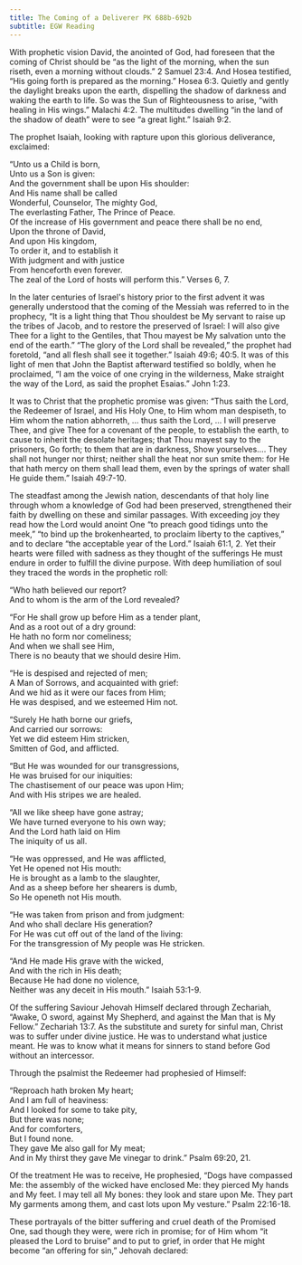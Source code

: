 ```yaml
---
title: The Coming of a Deliverer PK 688b-692b
subtitle: EGW Reading
---
```


With prophetic vision David, the anointed of God, had foreseen that the coming of Christ should be “as the light of the morning, when the sun riseth, even a morning without clouds.” 2 Samuel 23:4. And Hosea testified, “His going forth is prepared as the morning.” Hosea 6:3. Quietly and gently the daylight breaks upon the earth, dispelling the shadow of darkness and waking the earth to life. So was the Sun of Righteousness to arise, “with healing in His wings.” Malachi 4:2. The multitudes dwelling “in the land of the shadow of death” were to see “a great light.” Isaiah 9:2.

The prophet Isaiah, looking with rapture upon this glorious deliverance, exclaimed:

“Unto us a Child is born,\
Unto us a Son is given:\
And the government shall be upon His shoulder:\
And His name shall be called\
Wonderful, Counselor, The mighty God,\
The everlasting Father, The Prince of Peace.\
Of the increase of His government and peace there shall be no end,\
Upon the throne of David,\
And upon His kingdom,\
To order it, and to establish it\
With judgment and with justice\
From henceforth even forever.\
The zeal of the Lord of hosts will perform this.” Verses 6, 7.

In the later centuries of Israel's history prior to the first advent it was generally understood that the coming of the Messiah was referred to in the prophecy, “It is a light thing that Thou shouldest be My servant to raise up the tribes of Jacob, and to restore the preserved of Israel: I will also give Thee for a light to the Gentiles, that Thou mayest be My salvation unto the end of the earth.” “The glory of the Lord shall be revealed,” the prophet had foretold, “and all flesh shall see it together.” Isaiah 49:6; 40:5. It was of this light of men that John the Baptist afterward testified so boldly, when he proclaimed, “I am the voice of one crying in the wilderness, Make straight the way of the Lord, as said the prophet Esaias.” John 1:23.

It was to Christ that the prophetic promise was given: “Thus saith the Lord, the Redeemer of Israel, and His Holy One, to Him whom man despiseth, to Him whom the nation abhorreth, ... thus saith the Lord, ... I will preserve Thee, and give Thee for a covenant of the people, to establish the earth, to cause to inherit the desolate heritages; that Thou mayest say to the prisoners, Go forth; to them that are in darkness, Show yourselves.... They shall not hunger nor thirst; neither shall the heat nor sun smite them: for He that hath mercy on them shall lead them, even by the springs of water shall He guide them.” Isaiah 49:7-10.

The steadfast among the Jewish nation, descendants of that holy line through whom a knowledge of God had been preserved, strengthened their faith by dwelling on these and similar passages. With exceeding joy they read how the Lord would anoint One “to preach good tidings unto the meek,” “to bind up the brokenhearted, to proclaim liberty to the captives,” and to declare “the acceptable year of the Lord.” Isaiah 61:1, 2. Yet their hearts were filled with sadness as they thought of the sufferings He must endure in order to fulfill the divine purpose. With deep humiliation of soul they traced the words in the prophetic roll:

“Who hath believed our report?\
And to whom is the arm of the Lord revealed?

“For He shall grow up before Him as a tender plant,\
And as a root out of a dry ground:\
He hath no form nor comeliness;\
And when we shall see Him,\
There is no beauty that we should desire Him.

“He is despised and rejected of men;\
A Man of Sorrows, and acquainted with grief:\
And we hid as it were our faces from Him;\
He was despised, and we esteemed Him not.

“Surely He hath borne our griefs,\
And carried our sorrows:\
Yet we did esteem Him stricken,\
Smitten of God, and afflicted.

“But He was wounded for our transgressions,\
He was bruised for our iniquities:\
The chastisement of our peace was upon Him;\
And with His stripes we are healed.

“All we like sheep have gone astray;\
We have turned everyone to his own way;\
And the Lord hath laid on Him\
The iniquity of us all.

“He was oppressed, and He was afflicted,\
Yet He opened not His mouth:\
He is brought as a lamb to the slaughter,\
And as a sheep before her shearers is dumb,\
So He openeth not His mouth.

“He was taken from prison and from judgment:\
And who shall declare His generation?\
For He was cut off out of the land of the living:\
For the transgression of My people was He stricken.

“And He made His grave with the wicked,\
And with the rich in His death;\
Because He had done no violence,\
Neither was any deceit in His mouth.” Isaiah 53:1-9.

Of the suffering Saviour Jehovah Himself declared through Zechariah, “Awake, O sword, against My Shepherd, and against the Man that is My Fellow.” Zechariah 13:7. As the substitute and surety for sinful man, Christ was to suffer under divine justice. He was to understand what justice meant. He was to know what it means for sinners to stand before God without an intercessor.

Through the psalmist the Redeemer had prophesied of Himself:

“Reproach hath broken My heart;\
And I am full of heaviness:\
And I looked for some to take pity,\
But there was none;\
And for comforters,\
But I found none.\
They gave Me also gall for My meat;\
And in My thirst they gave Me vinegar to drink.” Psalm 69:20, 21.

Of the treatment He was to receive, He prophesied, “Dogs have compassed Me: the assembly of the wicked have enclosed Me: they pierced My hands and My feet. I may tell all My bones: they look and stare upon Me. They part My garments among them, and cast lots upon My vesture.” Psalm 22:16-18.

These portrayals of the bitter suffering and cruel death of the Promised One, sad though they were, were rich in promise; for of Him whom “it pleased the Lord to bruise” and to put to grief, in order that He might become “an offering for sin,” Jehovah declared: